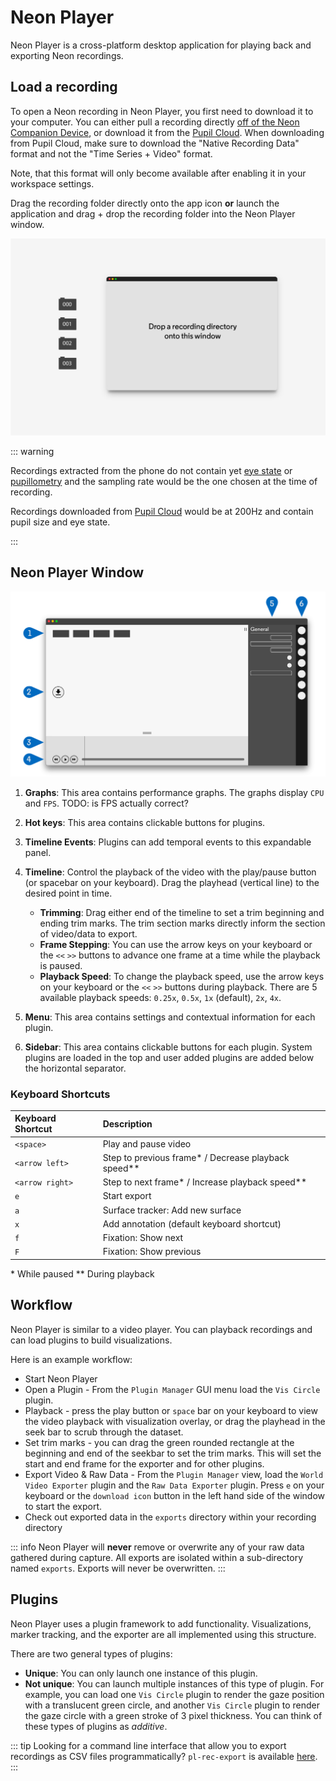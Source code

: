 # Neon Player
Neon Player is a cross-platform desktop application for playing back and exporting Neon recordings.

<script setup>
import DownloadLinks from '../../components/DownloadLinks.vue/'
</script>

<download-links
  src="https://api.github.com/repos/pupil-labs/neon-player/releases/latest"
  text="Download Neon Player"
  icon="../public/neon-player.svg"
/>

## Load a recording
To open a Neon recording in Neon Player, you first need to download it to your computer. You can either pull a recording directly [off of the Neon Companion Device](/data-collection/transfer-recordings-via-usb/), or download it from the [Pupil Cloud](/pupil-cloud/). When downloading from Pupil Cloud, make sure to download the "Native Recording Data" format and not the "Time Series + Video" format. 

Note, that this format will only become available after enabling it in your workspace settings.

Drag the recording folder directly onto the app icon **or** launch the application and drag + drop the recording folder into the Neon Player window.

![Drag and drop recording folder](./pp-start.jpg)

::: warning

Recordings extracted from the phone do not contain yet [eye state](../data-collection/data-streams/#_3d-eye-states) or [pupillometry](../data-collection/data-streams/#pupil-diameters) and the sampling rate would be the one chosen at the time of recording.

Recordings downloaded from [Pupil Cloud](./../pupil-cloud/) would be at 200Hz and contain pupil size and eye state.

:::

## Neon Player Window

![Neon Player Callout](./pp-callout.jpg)

1. **Graphs**: This area contains performance graphs. The graphs display `CPU` and `FPS`. TODO: is FPS actually correct?
1. **Hot keys**: This area contains clickable buttons for plugins.
1. **Timeline Events**: Plugins can add temporal events to this expandable panel.
1. **Timeline**: Control the playback of the video with the play/pause button (or spacebar on your keyboard). Drag the playhead (vertical line) to the desired point in time.
    - **Trimming**: Drag either end of the timeline to set a trim beginning and ending trim marks. The trim section marks directly inform the section of video/data to export.
    - **Frame Stepping**: You can use the arrow keys on your keyboard or the `<<` `>>` buttons to advance one frame at a time while the playback is paused.
    - **Playback Speed**: To change the playback speed, use the arrow keys on your keyboard or the `<<` `>>` buttons during playback. There are 5 available playback speeds: `0.25x`, `0.5x`, `1x` (default), `2x`, `4x`.

1. **Menu**: This area contains settings and contextual information for each plugin.
1. **Sidebar**: This area contains clickable buttons for each plugin. System plugins are loaded in the top and user added plugins are added below the horizontal separator.

### Keyboard Shortcuts

| Keyboard Shortcut   | Description                                            |
|:--------------------|:-------------------------------------------------------|
| `<space>`           | Play and pause video                                   |
| `<arrow left>`      | Step to previous frame\* / Decrease playback speed\*\* |
| `<arrow right>`     | Step to next frame\* / Increase playback speed\*\*     |
| `e`                 | Start export                                           |
| `a`                 | Surface tracker: Add new surface                       |
| `x`                 | Add annotation (default keyboard shortcut)             |
| `f`                 | Fixation: Show next                                    |
| `F`                 | Fixation: Show previous                                |

\* While paused
\*\* During playback

## Workflow

Neon Player is similar to a video player. You can playback recordings and can load plugins to build visualizations.

Here is an example workflow:

- Start Neon Player
- Open a Plugin - From the `Plugin Manager` GUI menu load the `Vis Circle` plugin.
- Playback - press the play button or `space` bar on your keyboard to view the video playback with visualization overlay, or drag the playhead in the seek bar to scrub through the dataset.
- Set trim marks - you can drag the green rounded rectangle at the beginning and end of the seekbar to set the trim marks. This will set the start and end frame for the exporter and for other plugins.
- Export Video & Raw Data - From the `Plugin Manager` view, load the `World Video Exporter` plugin and the `Raw Data Exporter` plugin. Press `e` on your keyboard or the `download icon` button in the left hand side of the window to start the export.
- Check out exported data in the `exports` directory within your recording directory

::: info
Neon Player will <strong>never</strong> remove or overwrite any of your raw data gathered during capture. All exports are isolated within a sub-directory named <code>exports</code>. Exports will never be overwritten.
:::

## Plugins
Neon Player uses a plugin framework to add functionality. Visualizations, marker tracking, and the exporter are all implemented using this structure. 

There are two general types of plugins:

- **Unique**: You can only launch one instance of this plugin.
- **Not unique**: You can launch multiple instances of this type of plugin. For example, you can load one `Vis Circle` plugin to render the gaze position with a translucent green circle, and another `Vis Circle` plugin to render the gaze circle with a green stroke of 3 pixel thickness. You can think of these types of plugins as _additive_.

::: tip
Looking for a command line interface that allow you to export recordings as CSV files programmatically? `pl-rec-export` is available [here](https://github.com/pupil-labs/pl-rec-export).
:::